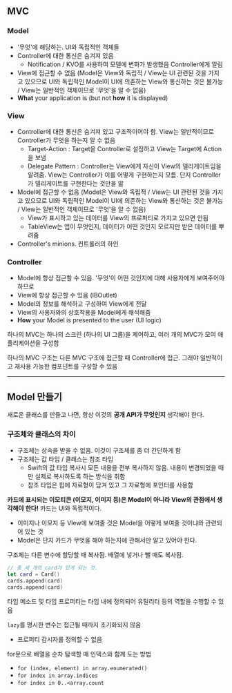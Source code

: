 ## MVC

### Model

- '무엇'에 해당하는. UI와 독립적인 객체들
- Controller에 대한 통신은 숨겨져 있음
  - Notification / KVO를 사용하여 모델에 변화가 발생했음 Controller에게 알림
- View에 접근할 수 없음 (Model은 View와 독립적 / View는 UI 관련된 것을 가지고 있으므로 UI와 독립적인 Model이 UI에 의존하는 View와 통신하는 것은 불가능 / View는 일반적인 객체이므로 '무엇'을 알 수 없음)
- **What** your application is (but not **how** it is displayed)

### View

- Controller에 대한 통신은 숨겨져 있고 구조적이어야 함. View는 일반적이므로 Controller가 무엇을 하는지 알 수 없음
  - Target-Action : Target을 Controller로 설정하고 View는 Target에 Action을 보냄
  - Delegate Pattern : Controller는 View에게 자신이 View의 델리게이트임을 알려줌. View는 Controller가 이를 어떻게 구현하는지 모름. 단지 Controller가 델리게이트를 구현한다는 것만을 앎
- Model에 접근할 수 없음 (Model은 View와 독립적 / View는 UI 관련된 것을 가지고 있으므로 UI와 독립적인 Model이 UI에 의존하는 View와 통신하는 것은 불가능 / View는 일반적인 객체이므로 '무엇'을 알 수 없음)
  - View가 표시하고 있는 데이터를 View의 프로퍼티로 가지고 있으면 안됨
  - TableView는 앱이 무엇인지, 데이터가 어떤 것인지 모르지만 받은 데이터를 뿌려줌
- Controller's minions. 컨트롤러의 하인

### Controller

- Model에 항상 접근할 수 있음. '무엇'이 어떤 것인지에 대해 사용자에게 보여주어야 하므로
- View에 항상 접근할 수 있음 (IBOutlet)
- Model의 정보를 해석하고 구성하여 View에게 전달
- View의 사용자와의 상호작용을 Model에게 해석해줌
- **How** your Model is presented to the user (UI logic)

하나의 MVC는 하나의 스크린 (하나의 UI 그룹)을 제어하고, 여러 개의 MVC가 모여 애플리케이션을 구성함

하나의 MVC 구조는 다른 MVC 구조에 접근할 때 Controller에 접근. 그래야 일반적이고 재사용 가능한 컴포넌트를 구성할 수 있음

---

## Model 만들기

새로운 클래스를 만들고 나면, 항상 이것의 **공개 API가 무엇인지** 생각해야 한다.

### 구조체와 클래스의 차이

- 구조체는 상속을 받을 수 없음. 이것이 구조체를 좀 더 간단하게 함
- 구조체는 값 타입 / 클래스는 참조 타입
  - Swift의 값 타입 복사시 모든 내용을 전부 복사하지 않음. 내용이 변경되었을 때만 실제로 복사하도록 하는 방식을 취함
  - 참조 타입은 힙에 자료형이 담겨 있고 그 자료형에 포인터를 사용함

**카드에 표시되는 이모티콘 (이모지, 이미지 등)은 Model이 아니라 View의 관점에서 생각해야 한다!** 카드는 UI와 독립적이다.

- 이미지나 이모지 등 VIew에 보여줄 것은 Model을 어떻게 보여줄 것이냐와 관련되어 있는 것
- Model은 단지 카드가 무엇을 해야 하는지에 관해서만 알고 있어야 한다.

구조체는 다른 변수에 할당할 때 복사됨. 배열에 넣거나 뺄 때도 복사됨.

```swift
// 총 세 개의 card가 있게 되는 것.
let card = Card()
cards.append(card)
cards.append(card)
```

타입 메소드 및 타입 프로퍼티는 타입 내에 정의되어 유틸리티 등의 역할을 수행할 수 있음

`lazy`를 명시한 변수는 접근될 때까지 초기화되지 않음

- 프로퍼티 감시자를 정의할 수 없음

for문으로 배열을 순차 탐색할 때 인덱스와 함께 도는 방법

- `for (index, element) in array.enumerated()`
- `for index in array.indices`
- `for index in 0..<array.count`

